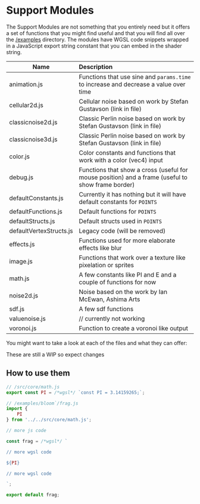 # Support Modules

The Support Modules are not something that you entirely need but it offers a set of functions that you might find useful and that you will find all over the [/examples](/examples/) directory. The modules have WGSL code snippets wrapped in a JavaScript export string constant that you can embed in the shader string.

| Name          | Description                               |
| ------------- |:-------------                             |
| animation.js  | Functions that use sine and `params.time` to increase and decrease a value over time             |
| cellular2d.js | Cellular noise based on work by Stefan Gustavson (link in file)             |
| classicnoise2d.js | Classic Perlin noise based on work by Stefan Gustavson (link in file)             |
| classicnoise3d.js | Classic Perlin noise based on work by Stefan Gustavson (link in file)             |
| color.js | Color constants and functions that work with a color (vec4<f32>) input             |
| debug.js | Functions that show a cross (useful for mouse position) and a frame (useful to show frame border)             |
| defaultConstants.js | Currently it has nothing but it will have default constants for `POINTS` |
| defaultFunctions.js | Default functions for `POINTS` |
| defaultStructs.js | Default structs used in `POINTS` |
| defaultVertexStructs.js | Legacy code (will be removed)             |
| effects.js | Functions used for more elaborate effects like blur             |
| image.js | Functions that work over a texture like pixelation or sprites             |
| math.js | A few constants like PI and E and a couple of functions for now             |
| noise2d.js | Noise based on the work by Ian McEwan, Ashima Arts             |
| sdf.js | A few sdf functions             |
| valuenoise.js | // currently not working             |
| voronoi.js | Function to create a voronoi like output             |

You might want to take a look at each of the files and what they can offer:

These are still a WIP so expect changes

## How to use them

```js
// /src/core/math.js
export const PI = /*wgsl*/ `const PI = 3.14159265;`;
```

```js
// /examples/bloom`/frag.js
import {
    PI
} from '../../src/core/math.js';

// more js code

const frag = /*wgsl*/ `

// more wgsl code

${PI}

// more wgsl code

`;

export default frag;
```
